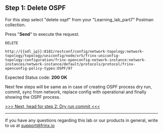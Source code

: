## Step 1: Delete OSPF

For this step select "delete ospf" from your "Learning_lab_part7" Postman collection.

Press "**Send**" to execute the request.

```
DELETE

http://{{odl_ip}}:8181/restconf/config/network-topology:network-topology/topology/uniconfig/node/xr5/frinx-uniconfig-topology:configuration/frinx-openconfig-network-instance:network-instances/network-instance/default/protocols/protocol/frinx-openconfig-policy-types:OSPF/97
```

Expected Status code: **200 OK**

Next few steps will be same as in case of creating OSPF process dry run, commit, sync from network, replace config with operational and finally showing the OSPF process.

[>>> Next, head for step 2: Dry run commit <<<](8.md)

---
If you have any questions regarding this lab or our products in general, write to us at [support@frinx.io](mailto:support@frinx.io)